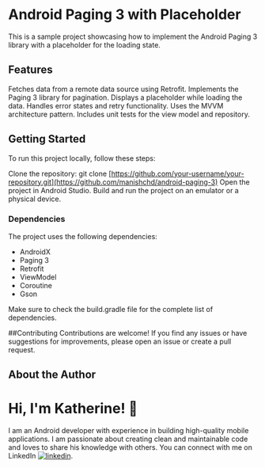 # Android Paging 3 with Placeholder
This is a sample project showcasing how to implement the Android Paging 3 library with a placeholder for the loading state.

## Features
Fetches data from a remote data source using Retrofit.
Implements the Paging 3 library for pagination.
Displays a placeholder while loading the data.
Handles error states and retry functionality.
Uses the MVVM architecture pattern.
Includes unit tests for the view model and repository.

## Getting Started
To run this project locally, follow these steps:

Clone the repository: git clone [https://github.com/your-username/your-repository.git](https://github.com/manishchd/android-paging-3)
Open the project in Android Studio.
Build and run the project on an emulator or a physical device.

### Dependencies
The project uses the following dependencies:

- AndroidX
- Paging 3
- Retrofit
- ViewModel
- Coroutine
- Gson

Make sure to check the build.gradle file for the complete list of dependencies.

##Contributing
Contributions are welcome! If you find any issues or have suggestions for improvements, please open an issue or create a pull request.

## About the Author
# Hi, I'm Katherine! 👋
I am an Android developer with experience in building high-quality mobile applications. I am passionate about creating clean and maintainable code and loves to share his knowledge with others. You can connect with me on LinkedIn [![linkedin](https://img.shields.io/badge/linkedin-0A66C2?style=for-the-badge&logo=linkedin&logoColor=white)](https://www.linkedin.com/in/mishra-manish).
